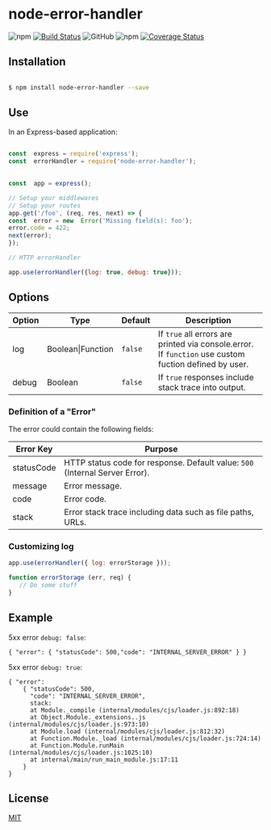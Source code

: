 # node-error-handler

![npm](https://img.shields.io/npm/v/node-error-handler)
[![Build Status](https://travis-ci.org/leonardofurnielis/node-error-handler.svg?branch=master)](https://travis-ci.org/leonardofurnielis/node-error-handler)
![GitHub](https://img.shields.io/github/license/leonardofurnielis/node-error-handler.svg)
![npm](https://img.shields.io/npm/dm/node-error-handler.svg)
[![Coverage Status](https://coveralls.io/repos/github/leonardofurnielis/node-error-handler/badge.svg?branch=master)](https://coveralls.io/github/leonardofurnielis/node-error-handler?branch=master)
  

## Installation 

```bash

$ npm install node-error-handler --save

```
  

## Use

  

In an Express-based application:

  

```js

const  express = require('express');
const  errorHandler = require('node-error-handler');

  
const  app = express();

// Setup your middlewares
// Setup your routes
app.get('/foo', (req, res, next) => {
const  error = new  Error('Missing field(s): foo');
error.code = 422;
next(error);
});

// HTTP errorHandler

app.use(errorHandler({log: true, debug: true}));

```

  

## Options

  
| Option | Type | Default | Description  |
| ------ |------|---------| ------------ |
| log | Boolean\|Function | `false`| If `true` all errors are printed via console.error. If `function` use custom fuction defined by user. |
| debug| Boolean | `false` | If `true` responses include stack trace into output. |
  

### Definition of a "Error"

  

The error could contain the following fields:

 
|  Error Key  |  Purpose  |
| --------- | -------------------------------------------------------------------- |
| statusCode | HTTP status code for response. Default value: `500` (Internal Server Error). |
| message | Error message. |
| code | Error code. |
| stack | Error stack trace including data such as file paths, URLs. |


### Customizing log

```js
app.use(errorHandler({ log: errorStorage }));

function errorStorage (err, req) {
   // Do some stuff
}
```

## Example

5xx error  `debug: false`:

```
{ "error": { "statusCode": 500,"code": "INTERNAL_SERVER_ERROR" } }
```

5xx error  `debug: true`:

```
{ "error": 
	{ "statusCode": 500,
	  "code": "INTERNAL_SERVER_ERROR",
	  stack:   
	  at Module._compile (internal/modules/cjs/loader.js:892:18)
	  at Object.Module._extensions..js (internal/modules/cjs/loader.js:973:10)
      at Module.load (internal/modules/cjs/loader.js:812:32)
      at Function.Module._load (internal/modules/cjs/loader.js:724:14)
      at Function.Module.runMain (internal/modules/cjs/loader.js:1025:10)
      at internal/main/run_main_module.js:17:11 
	} 
}
```

## License

[MIT](LICENSE)
